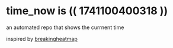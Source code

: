 # time_now is (( 1741100400318 ))

an automated repo that shows the currnent time

inspired by [breakingheatmap](https://github.com/breakingheatmap/breakingheatmap)